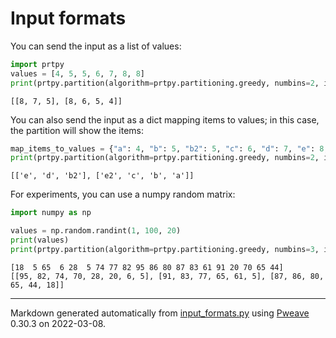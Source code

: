 # Input formats

You can send the input as a list of values:

```python
import prtpy
values = [4, 5, 5, 6, 7, 8, 8]
print(prtpy.partition(algorithm=prtpy.partitioning.greedy, numbins=2, items=values))
```

```
[[8, 7, 5], [8, 6, 5, 4]]
```



You can also send the input as a dict mapping items to values; in this case, the partition will show the items:

```python
map_items_to_values = {"a": 4, "b": 5, "b2": 5, "c": 6, "d": 7, "e": 8, "e2": 8}
print(prtpy.partition(algorithm=prtpy.partitioning.greedy, numbins=2, items=map_items_to_values))
```

```
[['e', 'd', 'b2'], ['e2', 'c', 'b', 'a']]
```



For experiments, you can use a numpy random matrix:

```python
import numpy as np

values = np.random.randint(1, 100, 20)
print(values)
print(prtpy.partition(algorithm=prtpy.partitioning.greedy, numbins=3, items=values))
```

```
[18  5 65  6 28  5 74 77 82 95 86 80 87 83 61 91 20 70 65 44]
[[95, 82, 74, 70, 28, 20, 6, 5], [91, 83, 77, 65, 61, 5], [87, 86, 80,
65, 44, 18]]
```


---
Markdown generated automatically from [input_formats.py](input_formats.py) using [Pweave](http://mpastell.com/pweave) 0.30.3 on 2022-03-08.
